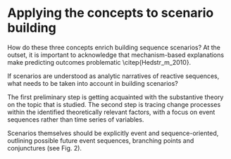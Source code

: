 # Applying the concepts to scenario building

How do these three concepts enrich building sequence scenarios? At the outset, it is important to acknowledge that mechanism-based explanations make predicting outcomes problematic \citep{Hedstr_m_2010}.

If scenarios are understood as analytic narratives of reactive sequences, what needs to be taken into account in building scenarios?

The first preliminary step is getting acquainted with the substantive theory on the topic that is studied. The second step is tracing change processes within the identified theoretically relevant factors, with a focus on event sequences rather than time series of variables.

Scenarios themselves should be explicitly event and sequence-oriented, outlining possible future event sequences, branching points and conjunctures (see Fig. 2).